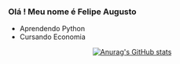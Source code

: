 ### Olá ! Meu nome é Felipe Augusto

- Aprendendo Python
- Cursando Economia

<div align="center">
  <a href="https://github.com/felipeasl">
  
![Anurag's GitHub stats](https://github-readme-stats.vercel.app/api?username=felipeasl&show_icons=true&theme=vue-dark)
